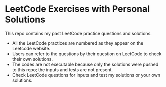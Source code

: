 # LeetCode Exercises with Personal Solutions

This repo contains my past LeetCode practice questions and solutions.
  - All the LeetCode practices are numbered as they appear on the Leetcode website.
  - Users can refer to the questions by their question on LeetCode to check their own solutions.
  - The codes are not executable because only the solutions were pushed to this repo; the inputs and tests are not present.
  - Check LeetCode questions for inputs and test my solutions or your own solutions.

